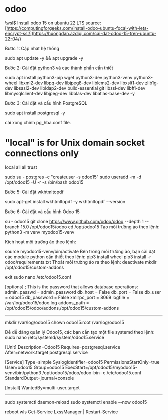 # odoo
\\wsl$
Install odoo 15 on ubuntu 22 LTS
source: [https://computingforgeeks.com/install-odoo-ubuntu-focal-with-lets-encrypt-ssl/](https://huongdan.azdigi.com/cai-dat-odoo-15-tren-ubuntu-22-04/)

Bước 1: Cập nhật hệ thống

sudo apt update -y && apt upgrade -y

Bước 2: Cài đặt python3 và các thành phần cần thiết

sudo apt install python3-pip  wget python3-dev python3-venv python3-wheel libxml2-dev libpq-dev libjpeg8-dev liblcms2-dev libxslt1-dev zlib1g-dev libsasl2-dev libldap2-dev build-essential git libssl-dev libffi-dev libmysqlclient-dev libjpeg-dev libblas-dev libatlas-base-dev -y

Bước 3: Cài đặt và cấu hình PostgreSQL

sudo apt install postgresql -y

cài xong chỉnh pg_hba.conf file.

# "local" is for Unix domain socket connections only
local       all       all       trust

sudo su - postgres -c "createuser -s odoo15"
sudo useradd -m -d /opt/odoo15 -U -r -s /bin/bash odoo15

Bước 5: Cài đặt wkhtmltopdf

sudo apt-get install wkhtmltopdf -y
wkhtmltopdf --version

Bước 6: Cài đặt và cấu hình Odoo 15

su - odoo15
git clone https://www.github.com/odoo/odoo --depth 1 --branch 15.0 /opt/odoo15/odoo
cd /opt/odoo15
Tạo môi trường ảo theo lệnh:
python3 -m venv myodoo15-venv

Kích hoạt môi trường ảo theo lệnh:

source myodoo15-venv/bin/activate
Bên trong môi trường ảo, bạn cài đặt các module python cần thiết theo lệnh:
pip3 install wheel
pip3 install -r odoo/requirements.txt
Thoát môi trường ảo ra theo lệnh:
deactivate
mkdir /opt/odoo15/custom-addons

exit
sudo nano /etc/odoo15.conf

[options]
; This is the password that allows database operations:
admin_passwd = admin_password
db_host = False
db_port = False
db_user = odoo15
db_password = False
xmlrpc_port = 8069
logfile = /var/log/odoo15/odoo.log
addons_path = /opt/odoo15/odoo/addons,/opt/odoo15/custom-addons

------
mkdir /var/log/odoo15
chown odoo15:root /var/log/odoo15

Để dễ dàng quản lý Odoo15, các bạn cần tạo một file systemd theo lệnh:
sudo nano /etc/systemd/system/odoo15.service

[Unit]
Description=Odoo15
Requires=postgresql.service
After=network.target postgresql.service

[Service]
Type=simple
SyslogIdentifier=odoo15
PermissionsStartOnly=true
User=odoo15
Group=odoo15
ExecStart=/opt/odoo15/myodoo15-venv/bin/python3 /opt/odoo15/odoo/odoo-bin -c /etc/odoo15.conf
StandardOutput=journal+console

[Install]
WantedBy=multi-user.target

------

sudo systemctl daemon-reload
sudo systemctl enable --now odoo15

reboot wls
Get-Service LxssManager | Restart-Service




